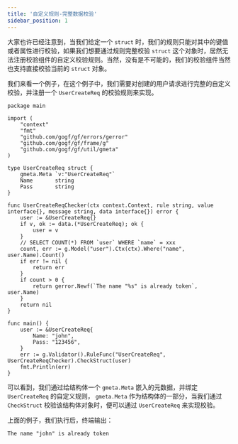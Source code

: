 ```yaml
---
title: '自定义规则-完整数据校验'
sidebar_position: 1
---
```


大家也许已经注意到，当我们给定一个 `struct` 时，我们的规则只能对其中的键值或者属性进行校验，如果我们想要通过规则完整校验 `struct` 这个对象时，居然无法注册校验组件的自定义校验规则。当然，没有是不可能的，我们的校验组件当然也支持直接校验当前的 `struct` 对象。

我们来看一个例子，在这个例子中，我们需要对创建的用户请求进行完整的自定义校验，并注册一个 `UserCreateReq` 的校验规则来实现。

```
package main

import (
	"context"
	"fmt"
	"github.com/gogf/gf/errors/gerror"
	"github.com/gogf/gf/frame/g"
	"github.com/gogf/gf/util/gmeta"
)

type UserCreateReq struct {
	gmeta.Meta `v:"UserCreateReq"`
	Name       string
	Pass       string
}

func UserCreateReqChecker(ctx context.Context, rule string, value interface{}, message string, data interface{}) error {
	user := &UserCreateReq{}
	if v, ok := data.(*UserCreateReq); ok {
		user = v
	}
	// SELECT COUNT(*) FROM `user` WHERE `name` = xxx
	count, err := g.Model("user").Ctx(ctx).Where("name", user.Name).Count()
	if err != nil {
		return err
	}
	if count > 0 {
		return gerror.Newf(`The name "%s" is already token`, user.Name)
	}
	return nil
}

func main() {
	user := &UserCreateReq{
		Name: "john",
		Pass: "123456",
	}
	err := g.Validator().RuleFunc("UserCreateReq", UserCreateReqChecker).CheckStruct(user)
	fmt.Println(err)
}
```

可以看到，我们通过给结构体一个 `gmeta.Meta` 嵌入的元数据，并绑定 `UserCreateReq` 的自定义规则， `gmeta.Meta` 作为结构体的一部分，当我们通过 `CheckStruct` 校验该结构体对象时，便可以通过 `UserCreateReq` 来实现校验。

上面的例子，我们执行后，终端输出：

```
The name "john" is already token
```